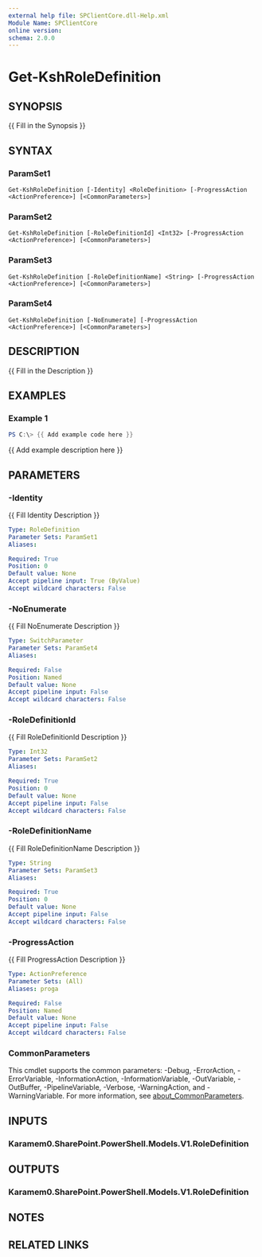 ```yaml
---
external help file: SPClientCore.dll-Help.xml
Module Name: SPClientCore
online version:
schema: 2.0.0
---
```


# Get-KshRoleDefinition

## SYNOPSIS
{{ Fill in the Synopsis }}

## SYNTAX

### ParamSet1
```
Get-KshRoleDefinition [-Identity] <RoleDefinition> [-ProgressAction <ActionPreference>] [<CommonParameters>]
```

### ParamSet2
```
Get-KshRoleDefinition [-RoleDefinitionId] <Int32> [-ProgressAction <ActionPreference>] [<CommonParameters>]
```

### ParamSet3
```
Get-KshRoleDefinition [-RoleDefinitionName] <String> [-ProgressAction <ActionPreference>] [<CommonParameters>]
```

### ParamSet4
```
Get-KshRoleDefinition [-NoEnumerate] [-ProgressAction <ActionPreference>] [<CommonParameters>]
```

## DESCRIPTION
{{ Fill in the Description }}

## EXAMPLES

### Example 1
```powershell
PS C:\> {{ Add example code here }}
```

{{ Add example description here }}

## PARAMETERS

### -Identity
{{ Fill Identity Description }}

```yaml
Type: RoleDefinition
Parameter Sets: ParamSet1
Aliases:

Required: True
Position: 0
Default value: None
Accept pipeline input: True (ByValue)
Accept wildcard characters: False
```

### -NoEnumerate
{{ Fill NoEnumerate Description }}

```yaml
Type: SwitchParameter
Parameter Sets: ParamSet4
Aliases:

Required: False
Position: Named
Default value: None
Accept pipeline input: False
Accept wildcard characters: False
```

### -RoleDefinitionId
{{ Fill RoleDefinitionId Description }}

```yaml
Type: Int32
Parameter Sets: ParamSet2
Aliases:

Required: True
Position: 0
Default value: None
Accept pipeline input: False
Accept wildcard characters: False
```

### -RoleDefinitionName
{{ Fill RoleDefinitionName Description }}

```yaml
Type: String
Parameter Sets: ParamSet3
Aliases:

Required: True
Position: 0
Default value: None
Accept pipeline input: False
Accept wildcard characters: False
```

### -ProgressAction
{{ Fill ProgressAction Description }}

```yaml
Type: ActionPreference
Parameter Sets: (All)
Aliases: proga

Required: False
Position: Named
Default value: None
Accept pipeline input: False
Accept wildcard characters: False
```

### CommonParameters
This cmdlet supports the common parameters: -Debug, -ErrorAction, -ErrorVariable, -InformationAction, -InformationVariable, -OutVariable, -OutBuffer, -PipelineVariable, -Verbose, -WarningAction, and -WarningVariable. For more information, see [about_CommonParameters](http://go.microsoft.com/fwlink/?LinkID=113216).

## INPUTS

### Karamem0.SharePoint.PowerShell.Models.V1.RoleDefinition
## OUTPUTS

### Karamem0.SharePoint.PowerShell.Models.V1.RoleDefinition
## NOTES

## RELATED LINKS

